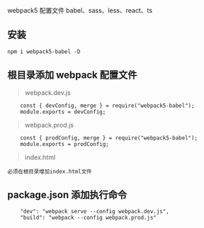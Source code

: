webpack5 配置文件 babel、sass、less、react、ts

## 安装

```code
npm i webpack5-babel -D
```

## 根目录添加 webpack 配置文件

> webpack.dev.js

```code
    const { devConfig, merge } = require("webpack5-babel");
    module.exports = devConfig;
```

> webpack.prod.js

```code
    const { prodConfig, merge } = require("webpack5-babel");
    module.exports = prodConfig;
```

> index.html

```code
必须在根目录增加index.html文件
```

## package.json 添加执行命令

```code
    "dev": "webpack serve --config webpack.dev.js",
    "build": "webpack --config webpack.prod.js"
```
